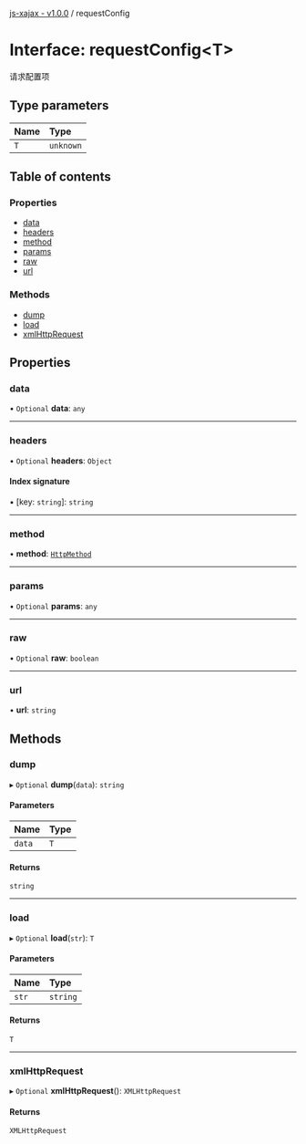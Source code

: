 [js-xajax - v1.0.0](../README.md) / requestConfig

# Interface: requestConfig<T\>

请求配置项

## Type parameters

| Name | Type |
| :------ | :------ |
| `T` | `unknown` |

## Table of contents

### Properties

- [data](requestConfig.md#data)
- [headers](requestConfig.md#headers)
- [method](requestConfig.md#method)
- [params](requestConfig.md#params)
- [raw](requestConfig.md#raw)
- [url](requestConfig.md#url)

### Methods

- [dump](requestConfig.md#dump)
- [load](requestConfig.md#load)
- [xmlHttpRequest](requestConfig.md#xmlhttprequest)

## Properties

### data

• `Optional` **data**: `any`

___

### headers

• `Optional` **headers**: `Object`

#### Index signature

▪ [key: `string`]: `string`

___

### method

• **method**: [`HttpMethod`](../enums/HttpMethod.md)

___

### params

• `Optional` **params**: `any`

___

### raw

• `Optional` **raw**: `boolean`

___

### url

• **url**: `string`

## Methods

### dump

▸ `Optional` **dump**(`data`): `string`

#### Parameters

| Name | Type |
| :------ | :------ |
| `data` | `T` |

#### Returns

`string`

___

### load

▸ `Optional` **load**(`str`): `T`

#### Parameters

| Name | Type |
| :------ | :------ |
| `str` | `string` |

#### Returns

`T`

___

### xmlHttpRequest

▸ `Optional` **xmlHttpRequest**(): `XMLHttpRequest`

#### Returns

`XMLHttpRequest`
